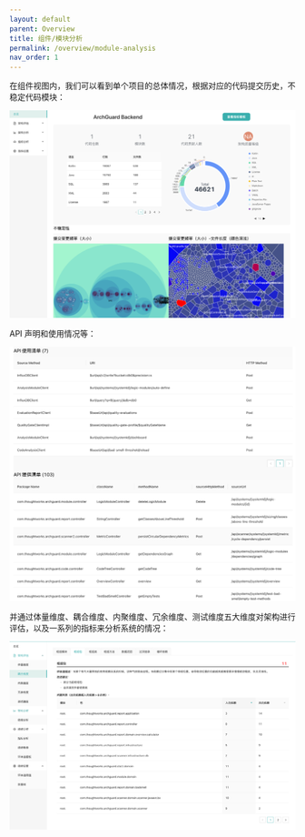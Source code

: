 ```yaml
---
layout: default
parent: Overview
title: 组件/模块分析
permalink: /overview/module-analysis
nav_order: 1
---
```


在组件视图内，我们可以看到单个项目的总体情况，根据对应的代码提交历史，不稳定代码模块：

![Summary](/assets/140/summary.png)

API 声明和使用情况等：

![API Usage](/assets/140/api-usage.png)

并通过体量维度、耦合维度、内聚维度、冗余维度、测试维度五大维度对架构进行评估，以及一系列的指标来分析系统的情况：

![Evolution](/assets/140/evoluation.png)
